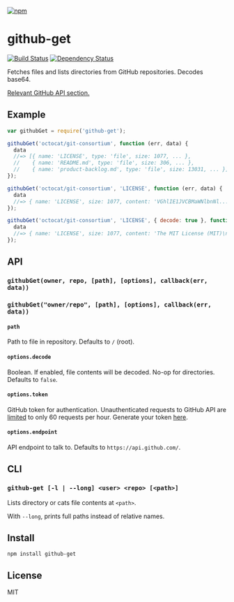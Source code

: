 [![npm](https://nodei.co/npm/github-get.png)](https://nodei.co/npm/github-get/)

# github-get

[![Build Status][travis-badge]][travis] [![Dependency Status][david-badge]][david]

Fetches files and lists directories from GitHub repositories. Decodes base64.

[Relevant GitHub API section.][api-section]

[api-section]: https://developer.github.com/v3/repos/contents/#get-contents

[travis]: https://travis-ci.org/eush77/github-get
[travis-badge]: https://travis-ci.org/eush77/github-get.svg
[david]: https://david-dm.org/eush77/github-get
[david-badge]: https://david-dm.org/eush77/github-get.png

## Example

```js
var githubGet = require('github-get');

githubGet('octocat/git-consortium', function (err, data) {
  data
  //=> [{ name: 'LICENSE', type: 'file', size: 1077, ... },
  //    { name: 'README.md', type: 'file', size: 306, ... },
  //    { name: 'product-backlog.md', type: 'file', size: 13031, ... }]
});

githubGet('octocat/git-consortium', 'LICENSE', function (err, data) {
  data
  //=> { name: 'LICENSE', size: 1077, content: 'VGhlIE1JVCBMaWNlbnNl...', ... }
});

githubGet('octocat/git-consortium', 'LICENSE', { decode: true }, function (err, data) {
  data
  //=> { name: 'LICENSE', size: 1077, content: 'The MIT License (MIT)\n\n...', ... }
});
```

## API

### `githubGet(owner, repo, [path], [options], callback(err, data))`
### `githubGet("owner/repo", [path], [options], callback(err, data))`

#### `path`

Path to file in repository. Defaults to `/` (root).

#### `options.decode`

Boolean. If enabled, file contents will be decoded. No-op for directories. Defaults to `false`.

#### `options.token`

GitHub token for authentication. Unauthenticated requests to GitHub API are [limited][rate-limiting] to only 60 requests per hour. Generate your token [here][new-token].

[rate-limiting]: https://developer.github.com/v3/#rate-limiting
[new-token]: https://github.com/settings/tokens/new

#### `options.endpoint`

API endpoint to talk to. Defaults to `https://api.github.com/`.

## CLI

### `github-get [-l | --long] <user> <repo> [<path>]`

Lists directory or cats file contents at `<path>`.

With `--long`, prints full paths instead of relative names.

## Install

```
npm install github-get
```

## License

MIT
